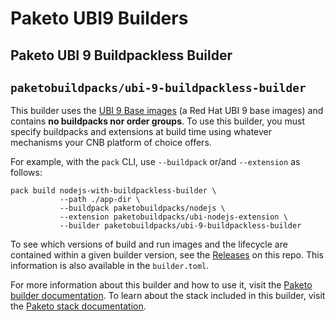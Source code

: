 # Paketo UBI9 Builders

## Paketo UBI 9 Buildpackless Builder

## `paketobuildpacks/ubi-9-buildpackless-builder`

This builder uses the [UBI 9 Base images](https://github.com/paketo-buildpacks/ubi-9-base-images) (a Red Hat UBI 9 base images) and contains **no buildpacks nor order groups**.
To use this builder, you must specify buildpacks and extensions at build time using whatever mechanisms your CNB platform of choice offers.

For example, with the `pack` CLI, use `--buildpack` or/and `--extension` as follows:

```
pack build nodejs-with-buildpackless-builder \
           --path ./app-dir \
           --buildpack paketobuildpacks/nodejs \
           --extension paketobuildpacks/ubi-nodejs-extension \
           --builder paketobuildpacks/ubi-9-buildpackless-builder
```

To see which versions of build and run images and the lifecycle are contained within a given builder version, see the [Releases](https://github.com/paketo-buildpacks/ubi-9-builder/releases) on this repo. This information is also available in the `builder.toml`.

For more information about this builder and how to use it, visit the [Paketo builder documentation](https://paketo.io/docs/builders/).
To learn about the stack included in this builder, visit the [Paketo stack documentation](https://paketo.io/docs/stacks/).
